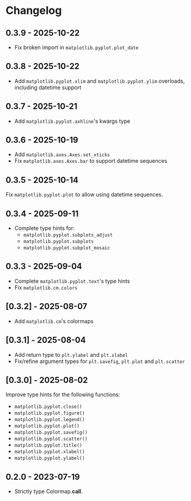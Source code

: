 # Changelog

## 0.3.9 - 2025-10-22

- Fix broken import in `matplotlib.pyplot.plot_date`

## 0.3.8 - 2025-10-22

- Add `matplotlib.pyplot.xlim` and `matplotlib.pyplot.ylim` overloads, including datetime support

## 0.3.7 - 2025-10-21

- Add `matplotlib.pyplot.axhline`'s kwargs type

## 0.3.6 - 2025-10-19

- Add `matplotlib.axes.Axes.set_xticks`
- Fix `matplotlib.axes.Axes.bar` to support datetime sequences

## 0.3.5 - 2025-10-14

Fix `matplotlib.pyplot.plot` to allow using datetime sequences.

## 0.3.4 - 2025-09-11

- Complete type hints for:
  - `matplotlib.pyplot.subplots_adjust`
  - `matplotlib.pyplot.subplots`
  - `matplotlib.pyplot.subplot_mosaic`

## 0.3.3 - 2025-09-04

- Complete `matplotlib.pyplot.text`'s type hints
- Fix `matplotlib.cm.colors`

## [0.3.2] - 2025-08-07

- Add `matplotlib.cm`'s colormaps

## [0.3.1] - 2025-08-04

- Add return type to `plt.ylabel` and `plt.xlabel`
- Fix/refine argument types for `plt.savefig`, `plt.plot` and `plt.scatter`

## [0.3.0] - 2025-08-02

Improve type hints for the following functions:

- `matplotlib.pyplot.close()`
- `matplotlib.pyplot.figure()`
- `matplotlib.pyplot.legend()`
- `matplotlib.pyplot.plot()`
- `matplotlib.pyplot.savefig()`
- `matplotlib.pyplot.scatter()`
- `matplotlib.pyplot.title()`
- `matplotlib.pyplot.xlabel()`
- `matplotlib.pyplot.ylabel()`

## 0.2.0 - 2023-07-19

- Strictly type Colormap.**call**.
